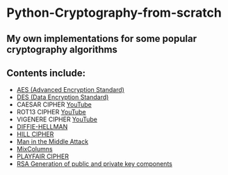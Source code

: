 # Python-Cryptography-from-scratch
My own implementations for some popular cryptography algorithms 
---
## Contents include:

* [AES (Advanced Encryption Standard)](https://github.com/ChristeenTJose/Cryptography-from-scratch-python/blob/master/AES.py)
* [DES (Data Encryption Standard)](https://github.com/ChristeenTJose/Cryptography-from-scratch-python/blob/master/DES.py)
* CAESAR CIPHER [YouTube](https://youtu.be/9Ej59487lok)
* ROT13 CIPHER [YouTube](https://youtu.be/vTe50rWhOWU)
* VIGENERE CIPHER [YouTube](https://youtu.be/lrVZZN6AkgM)
* [DIFFIE-HELLMAN](https://github.com/ChristeenTJose/Cryptography-from-scratch-python/blob/master/Diffie-Hellman.py)
* [HILL CIPHER](https://github.com/ChristeenTJose/Cryptography-from-scratch-python/blob/master/HILL%20CIPHER.py)
* [Man in the Middle Attack](https://github.com/ChristeenTJose/Cryptography-from-scratch-python/blob/master/Man-in-the-middle-attack.py)
* [MixColumns](https://github.com/ChristeenTJose/Cryptography-from-scratch-python/blob/master/MixColumns.py)
* [PLAYFAIR CIPHER](https://github.com/ChristeenTJose/Cryptography-from-scratch-python/blob/master/PLAYFAIR%20CIPHER.py)
* [RSA Generation of public and private key components](https://github.com/ChristeenTJose/Cryptography-from-scratch-python/blob/master/RSA_Generate%20public%20and%20private%20key.py)
